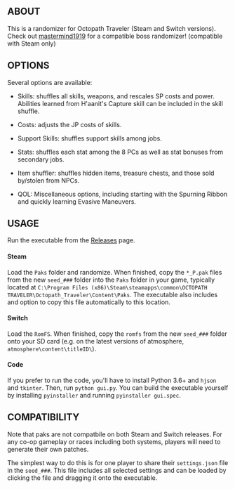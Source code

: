 ## ABOUT

This is a randomizer for Octopath Traveler (Steam and Switch versions). Check out 
[mastermind1919](https://github.com/mastermind1919/OctopathBossRandomizer/releases) for a compatible boss randomizer! (compatible with Steam only)

## OPTIONS

Several options are available:

- Skills: shuffles all skills, weapons, and rescales SP costs and power. Abilities learned from H'aanit's Capture skill can be included in the skill shuffle.

- Costs: adjusts the JP costs of skills.

- Support Skills: shuffles support skills among jobs.

- Stats: shuffles each stat among the 8 PCs as well as stat bonuses from secondary jobs.

- Item shuffler: shuffles hidden items, treasure chests, and those sold by/stolen from NPCs.

- QOL: Miscellaneous options, including starting with the Spurning Ribbon and quickly learning Evasive Maneuvers.

## USAGE

Run the executable from the
[Releases](https://github.com/MarvinXLII/OctopathTravelerJobRandomizer/releases)
page.


#### Steam

Load the `Paks` folder and randomize. When finished, copy the
`*_P.pak` files from the new `seed_###` folder into the `Paks` folder
in your game, typically located at `C:\Program Files
(x86)\Steam\steamapps\common\OCTOPATH
TRAVELER\Octopath_Traveler\Content\Paks`.  The executable also
includes and option to copy this file automatically to this location.

#### Switch

Load the `RomFS`. When finished, copy the `romfs` from the new
`seed_###` folder onto your SD card (e.g. on the latest versions of
atmosphere, `atmosphere\content\titleID\`).


#### Code

If you prefer to run the code, you'll have to install Python 3.6+ and
`hjson` and `tkinter`.  Then, run `python gui.py`. You can build
the executable yourself by installing `pyinstaller` and running
`pyinstaller gui.spec`.


## COMPATIBILITY

Note that paks are not compatbile on both Steam and Switch
releases. For any co-op gameplay or races including both systems,
players will need to generate their own patches.

The simplest way to do this is for one player to share their
`settings.json` file in the `seed_###`. This file includes all
selected settings and can be loaded by clicking the file and dragging
it onto the executable.
